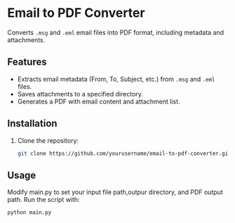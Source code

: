 # Email to PDF Converter

Converts `.msg` and `.eml` email files into PDF format, including metadata and attachments.

## Features
- Extracts email metadata (From, To, Subject, etc.) from `.msg` and `.eml` files.
- Saves attachments to a specified directory.
- Generates a PDF with email content and attachment list.

## Installation
1. Clone the repository:
   ```bash
   git clone https://github.com/yourusername/email-to-pdf-converter.git

## Usage
Modify main.py to set your input file path,outpur directory, and PDF output path.
Run the script with:
   ```bash
   python main.py


